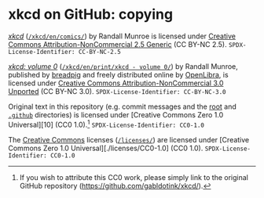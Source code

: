 <!-- SPDX-License-Identifier: CC0-1.0 -->
# xkcd on GitHub: copying

[_xkcd_](https://xkcd.com/) ([`/xkcd/en/comics/`](./xkcd/en/comics/)) by Randall Munroe is licensed under [Creative Commons Attribution-NonCommercial 2.5 Generic](./licenses/CC-BY-NC-2.5.md) (CC BY-NC 2.5). `SPDX-License-Identifier: CC-BY-NC-2.5`

[_xkcd: volume 0_](https://openlibrary.org/works/OL17379456W/xkcd?edition=key:/books/OL25958867M/) ([`/xkcd/en/print/xkcd - volume 0/`](./xkcd/en/print/xkcd%20-%20volume%200/)) by Randall Munroe, published by [breadpig](https://breadpig.myshopify.com/) and freely distributed online by [OpenLibra](https://openlibra.com/en/book/xkcd-volume-0/), is licensed under [Creative Commons Attribution-NonCommercial 3.0 Unported](./licenses/CC-BY-NC-3.0.md) (CC BY-NC 3.0). `SPDX-License-Identifier: CC-BY-NC-3.0`

Original text in this repository (e.g. commit messages and the [root](./) and [`.github`](./.github/) directories) is licensed under [Creative Commons Zero 1.0 Universal][10] (CC0 1.0).[^1] `SPDX-License-Identifier: CC0-1.0`

The [Creative Commons](https://creativecommons.org/) licenses ([`/licenses/`](./licenses/)) are licensed under [Creative Commons Zero 1.0 Universal][./licenses/CC0-1.0] (CC0 1.0). `SPDX-License-Identifier: CC0-1.0`

[^1]: If you wish to attribute this CC0 work, please simply link to the original GitHub repository (<https://github.com/gabldotink/xkcd/>).
